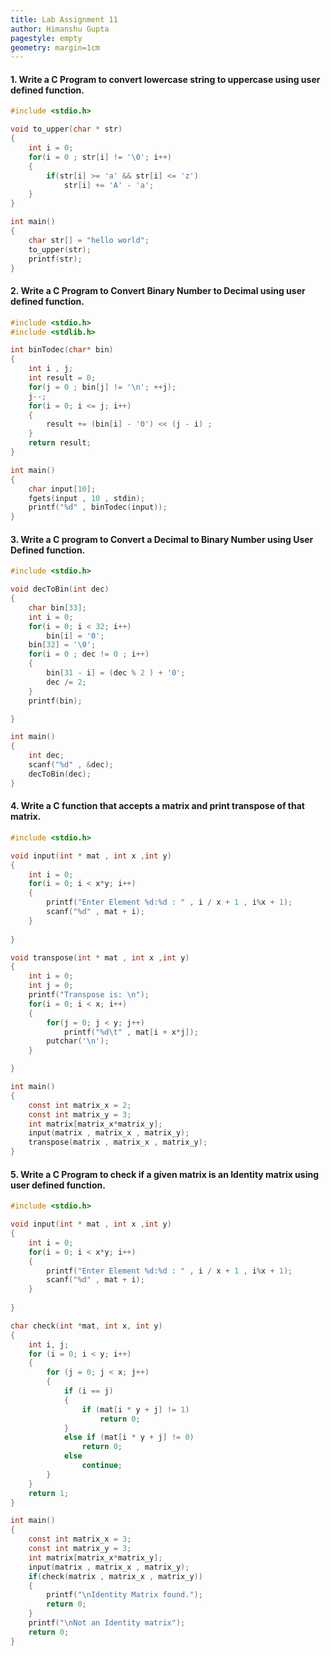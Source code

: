 ```yaml
---
title: Lab Assignment 11
author: Himanshu Gupta
pagestyle: empty
geometry: margin=1cm
---
```


#### 1. Write a C Program to convert lowercase string to uppercase using user defined function. 

```c
#include <stdio.h>

void to_upper(char * str)
{
    int i = 0;
    for(i = 0 ; str[i] != '\0'; i++)
    {
        if(str[i] >= 'a' && str[i] <= 'z')
            str[i] += 'A' - 'a';
    }
}

int main()
{
    char str[] = "hello world";
    to_upper(str);
    printf(str);
}
```

#### 2. Write a C Program to Convert Binary Number to Decimal using user defined function.

```c
#include <stdio.h>
#include <stdlib.h>

int binTodec(char* bin)
{
    int i , j;
    int result = 0;
    for(j = 0 ; bin[j] != '\n'; ++j);
    j--;
    for(i = 0; i <= j; i++)
    {
        result += (bin[i] - '0') << (j - i) ;
    }
    return result;
}

int main()
{
    char input[10];
    fgets(input , 10 , stdin);
    printf("%d" , binTodec(input));
}
```

#### 3. Write a C program to Convert a Decimal to Binary Number using User Defined function.

```c
#include <stdio.h>

void decToBin(int dec)
{
    char bin[33];
    int i = 0;
    for(i = 0; i < 32; i++)
        bin[i] = '0';
    bin[32] = '\0';
    for(i = 0 ; dec != 0 ; i++)
    {
        bin[31 - i] = (dec % 2 ) + '0';
        dec /= 2;
    }
    printf(bin);

}

int main()
{
    int dec;
    scanf("%d" , &dec); 
    decToBin(dec);
}
```

#### 4. Write a C function that accepts a matrix and print transpose of that matrix.

```c
#include <stdio.h>

void input(int * mat , int x ,int y)
{
    int i = 0;
    for(i = 0; i < x*y; i++)
    {
        printf("Enter Element %d:%d : " , i / x + 1 , i%x + 1);
        scanf("%d" , mat + i);
    }
    
}

void transpose(int * mat , int x ,int y)
{
    int i = 0;
    int j = 0;
    printf("Transpose is: \n");
    for(i = 0; i < x; i++)
    {
        for(j = 0; j < y; j++) 
            printf("%d\t" , mat[i + x*j]);
        putchar('\n'); 
    }

}

int main()
{
    const int matrix_x = 2;
    const int matrix_y = 3;
    int matrix[matrix_x*matrix_y];
    input(matrix , matrix_x , matrix_y);
    transpose(matrix , matrix_x , matrix_y);
}
```

#### 5. Write a C Program to check if a given matrix is an Identity matrix using user defined function.

```c
#include <stdio.h>

void input(int * mat , int x ,int y)
{
    int i = 0;
    for(i = 0; i < x*y; i++)
    {
        printf("Enter Element %d:%d : " , i / x + 1 , i%x + 1);
        scanf("%d" , mat + i);
    }
    
}

char check(int *mat, int x, int y)
{
    int i, j;
    for (i = 0; i < y; i++)
    {
        for (j = 0; j < x; j++)
        {
            if (i == j)
            {
                if (mat[i * y + j] != 1)
                    return 0;
            }
            else if (mat[i * y + j] != 0)
                return 0;
            else
                continue;
        }
    }
    return 1;
}

int main()
{
    const int matrix_x = 3;
    const int matrix_y = 3;
    int matrix[matrix_x*matrix_y];
    input(matrix , matrix_x , matrix_y);
    if(check(matrix , matrix_x , matrix_y))
    {
        printf("\nIdentity Matrix found.");
        return 0;
    }
    printf("\nNot an Identity matrix");
    return 0;
}
```
